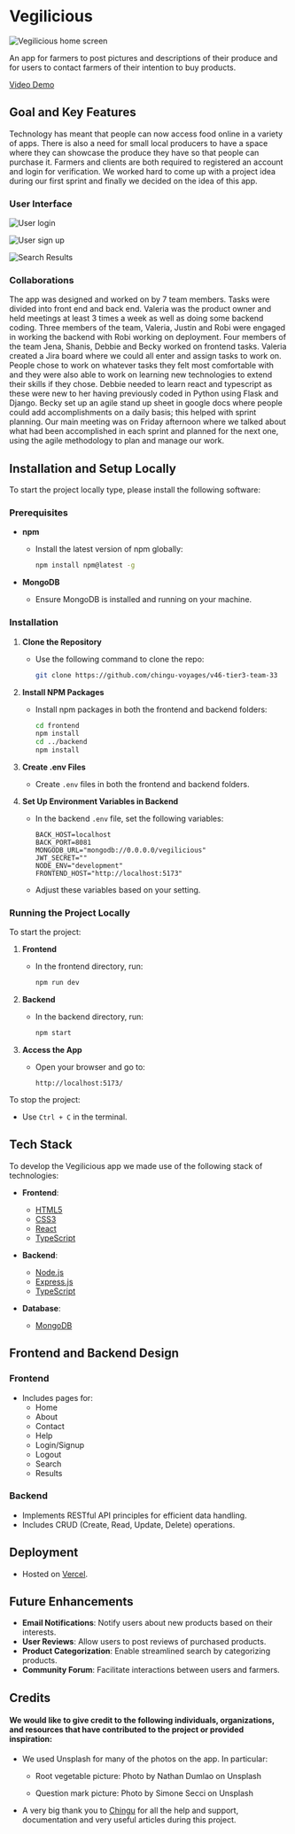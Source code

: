 # Vegilicious

![Vegilicious home screen](./userdesign/vegelicious_screen.png)

An app for farmers to post pictures and descriptions of their produce and for users to contact farmers of their intention to buy products.


[Video Demo](https://drive.google.com/file/d/13i6RQMSTZQbg1_eEgi_l6MLxpZO-H1qU/view?usp=drive_link)

## Goal and Key Features


Technology has meant that people can now access food online in a variety of apps. There is also a need for small local producers to have a space where they can showcase the produce they have so that people can purchase it. Farmers and clients are both required to registered an account and login for verification.
We worked hard to come up with a project idea during our first sprint and finally we decided on the idea of this app.

### User Interface

![User login ](./userdesign/user_login.png)

![User sign up](./userdesign/user_signup.png)

![Search Results](./userdesign/search_results.png)

### Collaborations

The app was designed and worked on by 7 team members. Tasks were divided into front end and back end. Valeria was the product owner and held meetings at least 3 times a week as well as doing some backend coding. Three members of the team, Valeria, Justin and Robi were engaged in working the backend with Robi working on deployment. Four members of the team Jena, Shanis, Debbie and Becky worked on frontend tasks. Valeria created a Jira board where we could all enter and assign tasks to work on. People chose to work on whatever tasks they felt most comfortable with and they were also able to work on learning new technologies to extend their skills if they chose. Debbie needed to learn react and typescript as these were new to her having previously coded in Python using Flask and Django. Becky set up an agile stand up sheet in google docs where people could add accomplishments on a daily basis; this helped with sprint planning. Our main meeting was on Friday afternoon where we talked about what had been accomplished in each sprint and planned for the next one, using the agile methodology to plan and manage our work.

## Installation and Setup Locally

To start the project locally type, please install the following software:

### Prerequisites

- **npm**

  - Install the latest version of npm globally:
    ```sh
    npm install npm@latest -g
    ```

- **MongoDB**
  - Ensure MongoDB is installed and running on your machine.

### Installation

1. **Clone the Repository**

   - Use the following command to clone the repo:
     ```sh
     git clone https://github.com/chingu-voyages/v46-tier3-team-33
     ```

2. **Install NPM Packages**

   - Install npm packages in both the frontend and backend folders:
     ```sh
     cd frontend
     npm install
     cd ../backend
     npm install
     ```

3. **Create .env Files**

   - Create `.env` files in both the frontend and backend folders.

4. **Set Up Environment Variables in Backend**
   - In the backend `.env` file, set the following variables:
     ```
     BACK_HOST=localhost
     BACK_PORT=8081
     MONGODB_URL="mongodb://0.0.0.0/vegilicious"
     JWT_SECRET=""
     NODE_ENV="development"
     FRONTEND_HOST="http://localhost:5173"
     ```
   - Adjust these variables based on your setting.

### Running the Project Locally

To start the project:

1. **Frontend**

   - In the frontend directory, run:
     ```sh
     npm run dev
     ```

2. **Backend**

   - In the backend directory, run:
     ```sh
     npm start
     ```

3. **Access the App**
   - Open your browser and go to:
     ```
     http://localhost:5173/
     ```

To stop the project:

- Use `Ctrl + C` in the terminal.

## Tech Stack

To develop the Vegilicious app we made use of the following stack of technologies:

- **Frontend**:

  - [HTML5](https://developer.mozilla.org/en-US/docs/Web/Guide/HTML/HTML5)
  - [CSS3](https://developer.mozilla.org/en-US/docs/Web/CSS)
  - [React](https://reactjs.org/)
  - [TypeScript](https://www.typescriptlang.org/)

- **Backend**:

  - [Node.js](https://nodejs.org/)
  - [Express.js](https://expressjs.com/)
  - [TypeScript](https://www.typescriptlang.org/)

- **Database**:
  - [MongoDB](https://www.mongodb.com/)

## Frontend and Backend Design

### Frontend

- Includes pages for:
  - Home
  - About
  - Contact
  - Help
  - Login/Signup
  - Logout
  - Search
  - Results

### Backend

- Implements RESTful API principles for efficient data handling.
- Includes CRUD (Create, Read, Update, Delete) operations.

## Deployment

- Hosted on [Vercel](https://vercel.com/).

## Future Enhancements

- **Email Notifications**: Notify users about new products based on their interests.
- **User Reviews**: Allow users to post reviews of purchased products.
- **Product Categorization**: Enable streamlined search by categorizing products.
- **Community Forum**: Facilitate interactions between users and farmers.

## Credits

#### We would like to give credit to the following individuals, organizations, and resources that have contributed to the project or provided inspiration:

- We used Unsplash for many of the photos on the app. In particular:

  - Root vegetable picture: Photo by Nathan Dumlao on Unsplash

  - Question mark picture: Photo by Simone Secci on Unsplash

- A very big thank you to [Chingu](https://www.chingu.io/) for all the help and support, documentation and very useful articles during this project.
